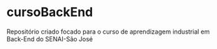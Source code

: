 # cursoBackEnd
Repositório criado focado para o curso de aprendizagem industrial em Back-End do SENAI-São José
